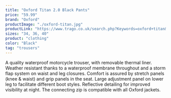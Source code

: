 ```yaml
---
title: "Oxford Titan 2.0 Black Pants"
price: "59.99"
brand: "Oxford"
productImage: "./oxford-titan.jpg"
productLink: "https://www.trago.co.uk/search.php?Keywords=oxford+titan&x=0&y=0"
sizes: "34, 36, 40"
product: "clothing"
color: "Black"
tag: "trousers"
---
```

A quality waterproof motorcycle trouser, with removable thermal liner. Weather resistant thanks to a waterproof membrane throughout and a storm flap system on waist and leg closures. Comfort is assured by stretch panels (knee & waist) and grip panels in the seat. Large adjustment panel on lower leg to facilitate different boot styles. Reflective detailing for improved visibility at night. The connecting zip is compatible with all Oxford jackets.
